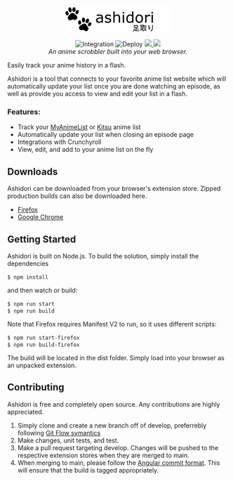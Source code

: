 <p align="center">
    <img src="https://github.com/hanabanashiku/ashidori/blob/main/src/static/images/logo.png" alt="Ashidori logo" title="Ashidori" height="60" />
</p>

<p align="center">
    <img src="https://github.com/hanabanashiku/ashidori/actions/workflows/integration.yml/badge.svg" alt="Integration" />
    <img src="https://github.com/hanabanashiku/ashidori/actions/workflows/main.yml/badge.svg" alt="Deploy" />
      <a href="https://app.codecov.io/gh/hanabanashiku/ashidori/branch/develop">
        <img src="https://codecov.io/gh/hanabanashiku/ashidori/branch/develop/graph/badge.svg?token=BZGXNQQYOO"/>
      </a>
    <img src="https://img.shields.io/badge/License-GPLv3-blue.svg" />
    <br />
    <i>An anime scrobbler built into your web browser.</i>
</p>

Easily track your anime history in a flash.

Ashidori is a tool that connects to your favorite anime list website which will automatically update your list once you are done watching an episode, as well as provide you access to view and edit your list in a flash.

### Features:

- Track your [MyAnimeList](https://myanimelist.net) or [Kitsu](https://kitsu.io) anime list
- Automatically update your list when closing an episode page
- Integrations with Crunchyroll
- View, edit, and add to your anime list on the fly

## Downloads

Ashidori can be downloaded from your browser's extension store. Zipped production builds can also be downloaded here.

- [Firefox](https://addons.mozilla.org/en-US/firefox/addon/ashidori/)
- [Google Chrome](https://chrome.google.com/webstore/detail/ashidori/chiejjofmfnepjchjenapocjafpkipaj)

## Getting Started

Ashidori is built on Node.js. To build the solution, simply
install the dependencies

```
$ npm install
```

and then watch or build:

```
$ npm run start
$ npm run build
```

Note that Firefox requires Manifest V2 to run, so it uses different scripts:

```
$ npm run start-firefox
$ npm run build-firefox
```

The build will be located in the dist folder. Simply load into your browser as an unpacked extension.

## Contributing

Ashidori is free and completely open source. Any contributions are highly appreciated.

1. Simply clone and create a new branch off of develop, preferrebly following [Git Flow symantics](https://www.atlassian.com/git/tutorials/comparing-workflows/gitflow-workflow)
2. Make changes, unit tests, and test.
3. Make a pull request targeting develop. Changes will be pushed to the respective extension stores when they are merged to main.
4. When merging to main, please follow the [Angular commit format](https://gist.github.com/brianclements/841ea7bffdb01346392c). This will ensure that the build is tagged appropriately.
